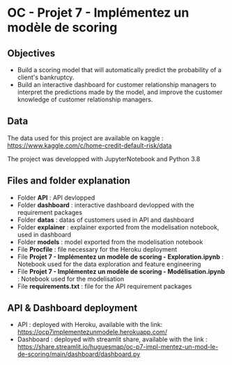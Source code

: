 # OC - Projet 7 - Implémentez un modèle de scoring

## Objectives

* Build a scoring model that will automatically predict the probability of a client's bankruptcy.
* Build an interactive dashboard for customer relationship managers to interpret the predictions made by the model, and improve the customer knowledge of customer relationship managers.

## Data
The data used for this project are available on kaggle : https://www.kaggle.com/c/home-credit-default-risk/data

The project was developped with JupyterNotebook and Python 3.8

## Files and folder explanation
* Folder **API** : API devlopped
* Folder **dashboard** : interactive dashboard devlopped with the requirement packages
* Folder **datas** : datas of customers used in API and dashboard
* Folder **explainer** : explainer exported from the modelisation notebook, used in dashboard
* Folder **models** : model exported from the modelisation notebook
* File **Procfile** : file necessary for the Heroku deployment
* File **Projet 7 - Implémentez un modèle de scoring - Exploration.ipynb** : Notebook used for the data exploration and feature engineering
* File **Projet 7 - Implémentez un modèle de scoring - Modélisation.ipynb** : Notebook used for the modelisation 
* File **requirements.txt** : file for the API requirement packages

## API & Dashboard deployment
* API : deployed with Heroku, available with the link: https://ocp7implementezunmodele.herokuapp.com/
* Dashboard : deployed with streamlit share, available with the link : https://share.streamlit.io/huguesmap/oc-p7-impl-mentez-un-mod-le-de-scoring/main/dashboard/dashboard.py

